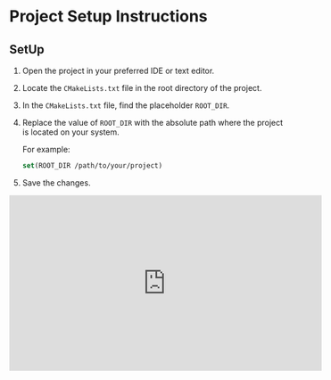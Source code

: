 # Project Setup Instructions

## SetUp

1. Open the project in your preferred IDE or text editor.

2. Locate the `CMakeLists.txt` file in the root directory of the project.

3. In the `CMakeLists.txt` file, find the placeholder `ROOT_DIR`.

4. Replace the value of `ROOT_DIR` with the absolute path where the project is located on your system.

    For example:
    ```cmake
    set(ROOT_DIR /path/to/your/project)
    ```

5. Save the changes.

<iframe width="560" height="315" src="https://drive.google.com/file/d/11Rwr0a4euSOejr4zyCg3pipYZeiWtSz8/view?usp=sharing" frameborder="0" allow="accelerometer; autoplay; encrypted-media; gyroscope; picture-in-picture" allowfullscreen></iframe>

